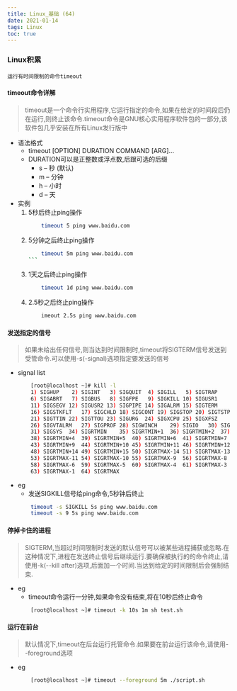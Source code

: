 ```yaml
---
title: Linux_基础 (64)
date: 2021-01-14
tags: Linux
toc: true
---
```


### Linux积累
    运行有时间限制的命令timeout

<!-- more -->

#### timeout命令详解
> timeout是一个命令行实用程序,它运行指定的命令,如果在给定的时间段后仍在运行,则终止该命令.timeout命令是GNU核心实用程序软件包的一部分,该软件包几乎安装在所有Linux发行版中
- 语法格式
    * timeout \[OPTION] DURATION COMMAND \[ARG]...
    * DURATION可以是正整数或浮点数,后跟可选的后缀
       * s – 秒 (默认)
       * m – 分钟
       * h – 小时
       * d – 天
- 实例
    1. 5秒后终止ping操作
        ```bash
            timeout 5 ping www.baidu.com
        ````
    2. 5分钟之后终止ping操作
        ````bash
            timeout 5m ping www.baidu.com
        ```
    3. 1天之后终止ping操作
        ```bash
            timeout 1d ping www.baidu.com
        ```
    4. 2.5秒之后终止ping操作
        ```bash
            imeout 2.5s ping www.baidu.com
        ```

#### 发送指定的信号
> 如果未给出任何信号,则当达到时间限制时,timeout将SIGTERM信号发送到受管命令.可以使用-s(-signal)选项指定要发送的信号
- signal list
    ```bash
        [root@localhost ~]# kill -l
        1) SIGHUP	 2) SIGINT	 3) SIGQUIT	 4) SIGILL	 5) SIGTRAP
        6) SIGABRT	 7) SIGBUS	 8) SIGFPE	 9) SIGKILL	10) SIGUSR1
        11) SIGSEGV	12) SIGUSR2	13) SIGPIPE	14) SIGALRM	15) SIGTERM
        16) SIGSTKFLT	17) SIGCHLD	18) SIGCONT	19) SIGSTOP	20) SIGTSTP
        21) SIGTTIN	22) SIGTTOU	23) SIGURG	24) SIGXCPU	25) SIGXFSZ
        26) SIGVTALRM	27) SIGPROF	28) SIGWINCH	29) SIGIO	30) SIGPWR
        31) SIGSYS	34) SIGRTMIN	35) SIGRTMIN+1	36) SIGRTMIN+2	37) SIGRTMIN+3
        38) SIGRTMIN+4	39) SIGRTMIN+5	40) SIGRTMIN+6	41) SIGRTMIN+7	42) SIGRTMIN+8
        43) SIGRTMIN+9	44) SIGRTMIN+10	45) SIGRTMIN+11	46) SIGRTMIN+12	47) SIGRTMIN+13
        48) SIGRTMIN+14	49) SIGRTMIN+15	50) SIGRTMAX-14	51) SIGRTMAX-13	52) SIGRTMAX-12
        53) SIGRTMAX-11	54) SIGRTMAX-10	55) SIGRTMAX-9	56) SIGRTMAX-8	57) SIGRTMAX-7
        58) SIGRTMAX-6	59) SIGRTMAX-5	60) SIGRTMAX-4	61) SIGRTMAX-3	62) SIGRTMAX-2
        63) SIGRTMAX-1	64) SIGRTMAX	
    ```
- eg
    * 发送SIGKILL信号给ping命令,5秒钟后终止
    ```bash
        timeout -s SIGKILL 5s ping www.baidu.com
        timeout -s 9 5s ping www.baidu.com
    ```

#### 停掉卡住的进程
> SIGTERM,当超过时间限制时发送的默认信号可以被某些进程捕获或忽略.在这种情况下,进程在发送终止信号后继续运行.要确保被执行的的命令终止,请使用-k(--kill after)选项,后面加一个时间.当达到给定的时间限制后会强制结束.
- eg
    * timeout命令运行一分钟,如果命令没有结束,将在10秒后终止命令
    ```bash
        [root@localhost ~]# timeout -k 10s 1m sh test.sh
    ```

#### 运行在前台
> 默认情况下,timeout在后台运行托管命令.如果要在前台运行该命令,请使用--foreground选项
- eg
    ```bash
        [root@localhost ~]# timeout --foreground 5m ./script.sh
    ```


